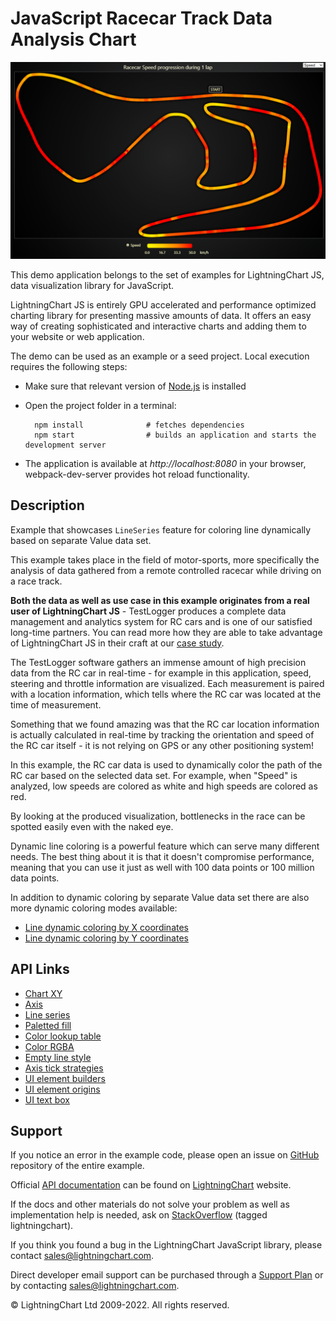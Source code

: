 # JavaScript Racecar Track Data Analysis Chart

![JavaScript Racecar Track Data Analysis Chart](linePaletteValue-darkGold.png)

This demo application belongs to the set of examples for LightningChart JS, data visualization library for JavaScript.

LightningChart JS is entirely GPU accelerated and performance optimized charting library for presenting massive amounts of data. It offers an easy way of creating sophisticated and interactive charts and adding them to your website or web application.

The demo can be used as an example or a seed project. Local execution requires the following steps:

-   Make sure that relevant version of [Node.js](https://nodejs.org/en/download/) is installed
-   Open the project folder in a terminal:

          npm install              # fetches dependencies
          npm start                # builds an application and starts the development server

-   The application is available at _http://localhost:8080_ in your browser, webpack-dev-server provides hot reload functionality.


## Description

Example that showcases `LineSeries` feature for coloring line dynamically based on separate Value data set.

This example takes place in the field of motor-sports, more specifically the analysis of data gathered from a remote controlled racecar while driving on a race track.

**Both the data as well as use case in this example originates from a real user of LightningChart JS** - TestLogger produces a complete data management and analytics system for RC cars and is one of our satisfied long-time partners. You can read more how they are able to take advantage of LightningChart JS in their craft at our [case study](https://lightningchart.com/news/data-analytics-for-racing-testlogger-case-study-lightningchart/).

The TestLogger software gathers an immense amount of high precision data from the RC car in real-time - for example in this application, speed, steering and throttle information are visualized. Each measurement is paired with a location information, which tells where the RC car was located at the time of measurement.

Something that we found amazing was that the RC car location information is actually calculated in real-time by tracking the orientation and speed of the RC car itself - it is not relying on GPS or any other positioning system!

In this example, the RC car data is used to dynamically color the path of the RC car based on the selected data set. For example, when "Speed" is analyzed, low speeds are colored as white and high speeds are colored as red.

By looking at the produced visualization, bottlenecks in the race can be spotted easily even with the naked eye.

Dynamic line coloring is a powerful feature which can serve many different needs. The best thing about it is that it doesn't compromise performance, meaning that you can use it just as well with 100 data points or 100 million data points.

In addition to dynamic coloring by separate Value data set there are also more dynamic coloring modes available:

-   [Line dynamic coloring by X coordinates](https://lightningchart.com/lightningchart-js-interactive-examples/examples/lcjs-example-0050-linePaletteX.html)
-   [Line dynamic coloring by Y coordinates](https://lightningchart.com/lightningchart-js-interactive-examples/examples/lcjs-example-0051-linePaletteY.html)


## API Links

* [Chart XY]
* [Axis]
* [Line series]
* [Paletted fill]
* [Color lookup table]
* [Color RGBA]
* [Empty line style]
* [Axis tick strategies]
* [UI element builders]
* [UI element origins]
* [UI text box]


## Support

If you notice an error in the example code, please open an issue on [GitHub][0] repository of the entire example.

Official [API documentation][1] can be found on [LightningChart][2] website.

If the docs and other materials do not solve your problem as well as implementation help is needed, ask on [StackOverflow][3] (tagged lightningchart).

If you think you found a bug in the LightningChart JavaScript library, please contact sales@lightningchart.com.

Direct developer email support can be purchased through a [Support Plan][4] or by contacting sales@lightningchart.com.

[0]: https://github.com/Arction/
[1]: https://lightningchart.com/lightningchart-js-api-documentation/
[2]: https://lightningchart.com
[3]: https://stackoverflow.com/questions/tagged/lightningchart
[4]: https://lightningchart.com/support-services/

© LightningChart Ltd 2009-2022. All rights reserved.


[Chart XY]: https://lightningchart.com/js-charts/api-documentation/v8.0.0/classes/ChartXY.html
[Axis]: https://lightningchart.com/js-charts/api-documentation/v8.0.0/classes/Axis.html
[Line series]: https://lightningchart.com/js-charts/api-documentation/v8.0.0/classes/LineSeries.html
[Paletted fill]: https://lightningchart.com/js-charts/api-documentation/v8.0.0/classes/PalettedFill.html
[Color lookup table]: https://lightningchart.com/js-charts/api-documentation/v8.0.0/classes/LUT.html
[Color RGBA]: https://lightningchart.com/js-charts/api-documentation/v8.0.0/functions/ColorRGBA.html
[Empty line style]: https://lightningchart.com/js-charts/api-documentation/v8.0.0/variables/emptyLine.html
[Axis tick strategies]: https://lightningchart.com/js-charts/api-documentation/v8.0.0/variables/AxisTickStrategies.html
[UI element builders]: https://lightningchart.com/js-charts/api-documentation/v8.0.0/variables/UIElementBuilders.html
[UI element origins]: https://lightningchart.com/js-charts/api-documentation/v8.0.0/variables/UIOrigins.html
[UI text box]: https://lightningchart.com/js-charts/api-documentation/v8.0.0/interfaces/UITextBox.html

